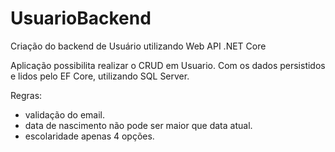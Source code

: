 # UsuarioBackend
Criação do backend de Usuário utilizando Web API .NET Core

Aplicação possibilita realizar o CRUD em Usuario. Com os dados persistidos e lidos pelo EF Core, utilizando SQL Server.

Regras:
- validação do email.
- data de nascimento não pode ser maior que data atual.
- escolaridade apenas 4 opções.
